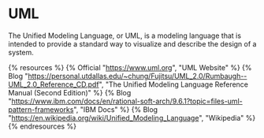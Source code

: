 # UML

The Unified Modeling Language, or UML, is a modeling language that is intended to provide a standard way to visualize and describe the design of a system.

{% resources %}
  {% Official "https://www.uml.org", "UML Website" %}
  {% Blog "https://personal.utdallas.edu/~chung/Fujitsu/UML_2.0/Rumbaugh--UML_2.0_Reference_CD.pdf", "The Unified Modeling Language Reference Manual (Second Edition)" %}
  {% Blog "https://www.ibm.com/docs/en/rational-soft-arch/9.6.1?topic=files-uml-pattern-frameworks", "IBM Docs" %}
  {% Blog "https://en.wikipedia.org/wiki/Unified_Modeling_Language", "Wikipedia" %}
{% endresources %}
